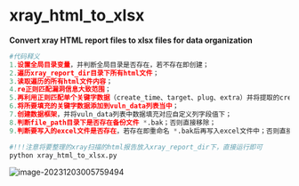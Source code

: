 # xray_html_to_xlsx
**Convert xray HTML report files to xlsx files for data organization**

```python
#代码释义
1.设置全局目录变量，并判断全局目录是否存在，若不存在即创建；
2.遍历xray_report_dir目录下所有html文件；
3.读取遍历的所有html文件内容；
4.re正则匹配漏洞信息大致范围；
5.再利用正则匹配单个关键字数据（create_time、target、plug、extra）并将提取的create_time的时间戳转换成日期格式；
6.将所要填充的关键字数据添加到vuln_data列表当中；
7.创建数据框架，并将vuln_data列表中数据填充对应自定义列字段值下；
8.判断file_path目录下是否存在备份文件 *.bak；否则直接移除；
9.判断要写入的excel文件是否存在，若存在即重命名 *.bak后再写入excel文件中；否则直接写入；

#!!!注意将要整理的xray扫描的html报告放入xray_report_dir下，直接运行即可
python xray_html_to_xlsx.py
```

![image-20231203005759494](E:\tools\git\xray_html_to_xlsx\image-20231203005759494.png)
